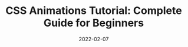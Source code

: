 ---
date: 2022-02-07
permalink: false
publisher: themeisle
tags:
  - guides
  - css
  - animations
target_url: https://themeisle.com/blog/css-animations-tutorial/
title: "CSS Animations Tutorial: Complete Guide for Beginners"
---